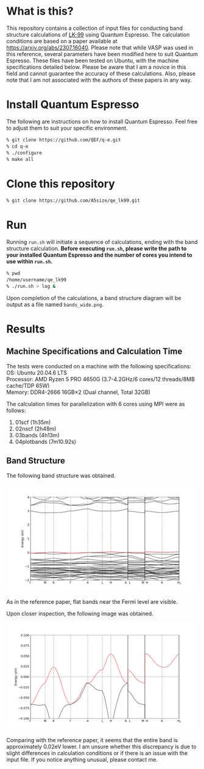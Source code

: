 # What is this?
This repository contains a collection of input files for conducting band structure calculations of [LK-99](https://arxiv.org/abs/2307.12008) using Quantum Espresso. The calculation conditions are based on a paper available at https://arxiv.org/abs/2307.16040. Please note that while VASP was used in this reference, several parameters have been modified here to suit Quantum Espresso. These files have been tested on Ubuntu, with the machine specifications detailed below. Please be aware that I am a novice in this field and cannot guarantee the accuracy of these calculations. Also, please note that I am not associated with the authors of these papers in any way.

# Install Quantum Espresso
The following are instructions on how to install Quantum Espresso. Feel free to adjust them to suit your specific environment.
```sh
% git clone https://github.com/QEF/q-e.git
% cd q-e
% ./configure
% make all
```

# Clone this repository
```sh
% git clone https://github.com/A5size/qe_lk99.git
```

# Run
Running `run.sh` will initiate a sequence of calculations, ending with the band structure calculation. 
**Before executing `run.sh`, please write the path to your installed Quantum Espresso and the number of cores you intend to use within `run.sh`.**

```sh
% pwd
/home/username/qe_lk99
% ./run.sh > log &
```

Upon completion of the calculations, a band structure diagram will be output as a file named `bands_wide.png`.

# Results
## Machine Specifications and Calculation Time
The tests were conducted on a machine with the following specifications:  
OS: Ubuntu 20.04.6 LTS  
Processor: AMD Ryzen 5 PRO 4650G (3.7-4.2GHz/6 cores/12 threads/8MB cache/TDP 65W)  
Memory: DDR4-2666 16GB×2 (Dual channel, Total 32GB) 

The calculation times for parallelization with 6 cores using MPI were as follows:
1. 01scf (1h35m)
2. 02nscf (2h48m)
3. 03bands (4h13m)
4. 04plotbands (7m10.92s)

## Band Structure
The following band structure was obtained.

![Band structure for the energy range from -2.0eV to 4.0eV](images/bands_wide.png)

As in the reference paper, flat bands near the Fermi level are visible.

Upon closer inspection, the following image was obtained.

![Band structure for the energy range from -0.1eV to 0.1eV](images/bands_zoom.png)

Comparing with the reference paper, it seems that the entire band is approximately 0.02eV lower. I am unsure whether this discrepancy is due to slight differences in calculation conditions or if there is an issue with the input file. If you notice anything unusual, please contact me.


